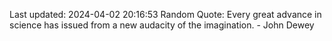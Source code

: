 Last updated: 2024-04-02 20:16:53
Random Quote: Every great advance in science has issued from a new audacity of the imagination. - John Dewey